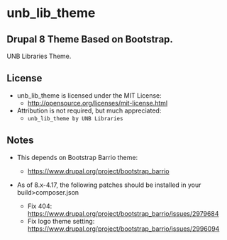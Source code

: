 # unb_lib_theme
## Drupal 8 Theme Based on Bootstrap.

UNB Libraries Theme.

## License
- unb_lib_theme is licensed under the MIT License:
  - http://opensource.org/licenses/mit-license.html
- Attribution is not required, but much appreciated:
  - `unb_lib_theme by UNB Libraries`


## Notes
- This depends on Bootstrap Barrio theme:
  - https://www.drupal.org/project/bootstrap_barrio

  
- As of 8.x-4.17, the following patches should be installed in your build>composer.json
  - Fix 404: https://www.drupal.org/project/bootstrap_barrio/issues/2979684
  - Fix logo theme setting: https://www.drupal.org/project/bootstrap_barrio/issues/2996094